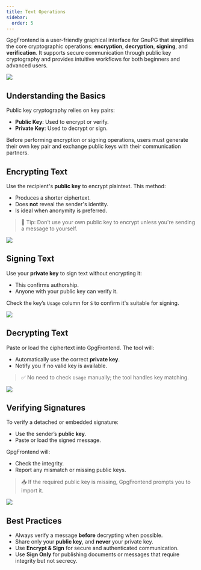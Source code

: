 ```yaml
---
title: Text Operations
sidebar:
  order: 5
---
```


GpgFrontend is a user-friendly graphical interface for GnuPG that simplifies the
core cryptographic operations: **encryption**, **decryption**, **signing**, and
**verification**. It supports secure communication through public key
cryptography and provides intuitive workflows for both beginners and advanced
users.

![](https://image.cdn.bktus.com/i/2025/06/24/a08c744eff9339df43a39a22d948c806e473a6c8.webp)

## Understanding the Basics

Public key cryptography relies on key pairs:

- **Public Key**: Used to encrypt or verify.
- **Private Key**: Used to decrypt or sign.

Before performing encryption or signing operations, users must generate their
own key pair and exchange public keys with their communication partners.

## Encrypting Text

Use the recipient's **public key** to encrypt plaintext. This method:

- Produces a shorter ciphertext.
- Does **not** reveal the sender's identity.
- Is ideal when anonymity is preferred.

> 🔐 Tip: Don’t use your own public key to encrypt unless you're sending a
> message to yourself.

![](https://image.cdn.bktus.com/i/2025/06/24/19483c04524fd94afff85cac502a1030bdb4c477.gif)

## Signing Text

Use your **private key** to sign text without encrypting it:

- This confirms authorship.
- Anyone with your public key can verify it.

Check the key’s `Usage` column for `S` to confirm it's suitable for signing.

![](https://image.cdn.bktus.com/i/2025/06/24/8c6db160d26f94e75138134d319c29bd2c3736b7.gif)

## Decrypting Text

Paste or load the ciphertext into GpgFrontend. The tool will:

- Automatically use the correct **private key**.
- Notify you if no valid key is available.

> ✅ No need to check `Usage` manually; the tool handles key matching.

![](https://image.cdn.bktus.com/i/2025/06/24/5e16d1a75fb7e7bfb4d14f7fadd57144494b131c.gif)

## Verifying Signatures

To verify a detached or embedded signature:

- Use the sender’s **public key**.
- Paste or load the signed message.

GpgFrontend will:

- Check the integrity.
- Report any mismatch or missing public keys.

> 📥 If the required public key is missing, GpgFrontend prompts you to import
> it.

![](https://image.cdn.bktus.com/i/2025/06/24/6ccba3133341e6e6ea095a2dc00bf23c63ed8f56.gif)

## Best Practices

- Always verify a message **before** decrypting when possible.
- Share only your **public key**, and **never** your private key.
- Use **Encrypt & Sign** for secure and authenticated communication.
- Use **Sign Only** for publishing documents or messages that require integrity
  but not secrecy.
